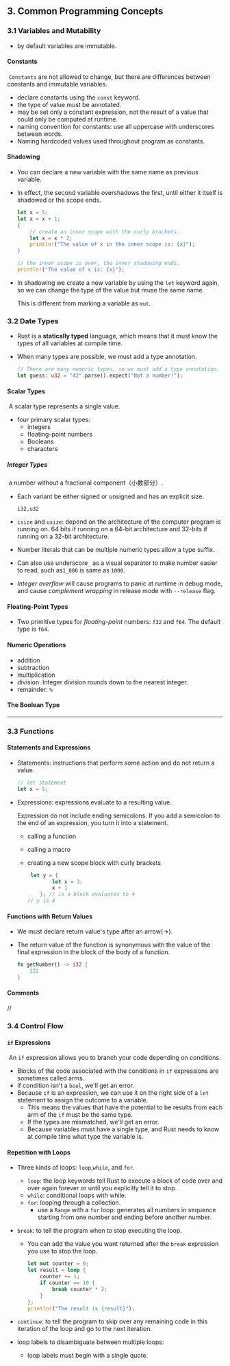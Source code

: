 ## 3. Common Programming Concepts

### 3.1 Variables and Mutability

* by default variables are immutable.

#### Constants

​	`Constants` are not allowed to change, but there are differences between constants and immutable variables.

* declare constants using the `const` keyword.
* the type of value must be annotated.
* may be set only a constant expression, not the result of a value that could only be computed at runtime.
* naming convention for constants: use all uppercase with underscores between words.
* Naming hardcoded  values used throughout program as constants.

#### Shadowing

* You can declare a new variable with the same name as previous variable.

* In effect, the second variable overshadows the first, until either it itself is shadowed or the scope ends.

  ```rust
  let x = 5;
  let x = x + 1;
  {
      // create an inner scope with the curly brackets.
      let x = x * 2;
      println!("The value of x in the inner scope is: {x}");
  }
  
  // the inner scope is over, the inner shadowing ends.
  println!("The value of x is: {x}");
  ```

* In shadowing we create a new variable by using the `let` keyword again, so we can change the type of the value but reuse the same name.

  This is different from marking a variable as `mut`.

### 3.2 Date Types

* Rust is a **statically typed** language, which means that it must know the types of all variables at compile time. 

* When many types are possible, we must add a type annotation.

  ```rust
  // There are many numeric types, so we must add a type annotation.
  let guess: u32 = "42".parse().expect("Not a number!");
  ```

#### Scalar Types

​	A scalar type represents a single value.

* four primary scalar types:
  * integers
  * floating-point numbers
  * Booleans
  * characters

##### Integer Types

​	a number without a fractional component（小数部分）.

* Each variant be either signed or unsigned and has an explicit size.

  `i32,u32`

* `isize` and `usize`: depend on the architecture of the computer program is running on. 64 bits if running on a 64-bit architecture and 32-bits if running on a 32-bit architecture.

*  Number literals that can be multiple numeric types allow a type suffix.

* Can also use underscore`_` as a visual separator to make number easier to read, such as`1_000` is same as `1000`.

* *Integer overflow* will cause programs to panic at runtime in debug mode, and cause *complement wrapping* in release mode with `--release` flag.

#### Floating-Point Types

* Two primitive types for *floating-point*  numbers: `f32` and `f64`. The default type is `f64`.

#### Numeric Operations

* addition
* subtraction
* multiplication
* division: Integer division rounds down to the nearest integer.
* remainder: `%`

#### The Boolean Type



---

### 3.3 Functions

#### Statements and Expressions

* Statements: instructions  that perform some action and do not return a value.

  ```rust
  // let statement
  let x = 5;
  ```

* Expressions: expressions evaluate to a resulting value.

  Expression do not include ending semicolons. If you add a semicolon to the end of an expression, you turn it into a statement.

  * calling a function

  * calling a macro

  * creating a new scope block with curly brackets

    ```rust
     let y = {
            let x = 3;
            x + 1
        }; // is a block evaluates to 4
    // y is 4
    ```

#### Functions with Return Values

* We must declare return value's type after an arrow(->).

* The return value of the function is synonymous with the value of the final expression in the block of the body of a function.

  ```rust
  fn getNumber() -> i32 {
      222
  }
  ```

#### Comments

//

### 3.4 Control Flow

#### `if` Expressions

​	An `if` expression allows you to branch  your code depending on conditions.

* Blocks of the code associated with the conditions in `if` expressions are sometimes called arms.
* if condition isn't a `bool`, we'll get an error.
* Because `if` is an expression, we can use it on the right side of a `let` statement to assign the outcome to a variable.
  * This means the values that have the potential to be results from each arm of the `if` must be the same type.
  * If the types are mismatched, we'll get an error.
  * Because variables must have a single type, and Rust needs to know at compile time what type the variable is.

#### Repetition with Loops

* Three kinds of loops: `loop`,`while`, and  `for`.

  * `loop`: the loop keywords tell Rust to execute a block of code over and over again forever or until you explicitly tell it to stop.
  * `while`: conditional loops with while.
  * `for`: looping through a collection.
    * use a `Range` with a `for` loop: generates all numbers in sequence starting from one number and ending before another number.  

* `break`: to tell the program when to stop executing the loop.

  * You can add the value you want returned after the `break` expression you use to stop the loop.

    ```rust
    let mut counter = 0;
    let result = loop {
        counter += 1;
        if counter == 10 {
            break counter * 2;
        }
    };
    println!("The result is {result}");
    ```

* `continue`: to tell the program to skip over any remaining code in this iteration of the loop and go to the next iteration.

* loop labels to disambiguate between multiple loops:

  * loop labels must begin with a single quote.
